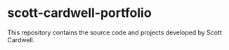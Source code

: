 # scott-cardwell-portfolio
This repository contains the source code and projects developed by Scott Cardwell.
